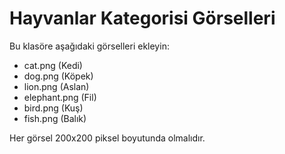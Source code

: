 # Hayvanlar Kategorisi Görselleri

Bu klasöre aşağıdaki görselleri ekleyin:

- cat.png (Kedi)
- dog.png (Köpek)
- lion.png (Aslan)
- elephant.png (Fil)
- bird.png (Kuş)
- fish.png (Balık)

Her görsel 200x200 piksel boyutunda olmalıdır.
